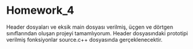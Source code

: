# Homework_4
Header dosyaları ve eksik main dosyası verilmiş, üçgen ve dörtgen sınıflarından oluşan projeyi tamamlıyorum.
Header dosyasındaki prototipi verilmiş fonksiyonlar source.c++ dosyasında gerçeklenecektir.
